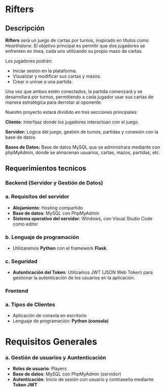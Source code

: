 # Rifters

## Descripción

**Rifters** será un juego de cartas por turnos, inspirado en títulos como *Hearthstone*. El objetivo principal es permitir que dos jugadores se enfrenten en línea, cada uno utilizando su propio mazo de cartas.

Los jugadores podrán:
- Iniciar sesión en la plataforma.
- Visualizar y modificar sus cartas y mazos.
- Crear o unirse a una partida.

Una vez que ambos estén conectados, la partida comenzará y se desarrollará por turnos, permitiendo a cada jugador usar sus cartas de manera estratégica para derrotar al oponente.

Nuestro proyecto estará dividido en tres secciones principales:

**Cliente:** Interfaaz donde los jugadores interactúan con el juego.

**Servidor:** Lógica del juego, gestión de turnos, partidas y conexión con la base de datos.

**Bases de Datos:** Base de datos MySQL que se administrara mediante con phpMyAdmin, donde se almacenan usuarios, cartas, mazos, partidas, etc.

## Requerimientos tecnicos

### Backend (Servidor y Gestión de Datos)

### a. Requisitos del servidor
- **Alojamiento**: Hosting compartido
- **Base de datos**: MySQL con PhpMyAdmin
- **Sistema operativo del servidor**: Windows, con Visual Studio Code como editor

### b. Lenguaje de programación
- Utilizaremos **Python** con el framework **Flask**.

### c. Seguridad
- **Autenticación del Token**: Utilizamos JWT (JSON Web Token) para gestionar la autenticación de los usuarios en la aplicación.

### Frontend

### a. Tipos de Clientes
- Aplicación de consola en escritorio
- Lenguaje de programación: **Python (consola)**


# Requisitos Generales

### a. Gestión de usuarios y Auntenticación
- **Roles de usuario**: Players
- **Base de datos**: MySQL con PhpMyAdmin (servidor)
- **Autenticación**: Inicio de sesión con usuario y contraseña mediante **Token JWT**


